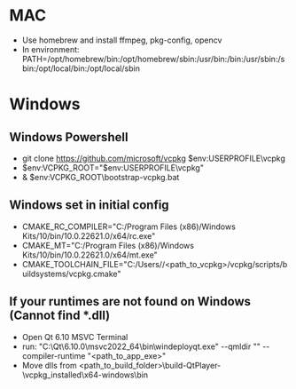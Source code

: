 
# MAC
- Use homebrew and install ffmpeg, pkg-config, opencv
- In environment: PATH=/opt/homebrew/bin:/opt/homebrew/sbin:/usr/bin:/bin:/usr/sbin:/sbin:/opt/local/bin:/opt/local/sbin

# Windows

## Windows Powershell
- git clone https://github.com/microsoft/vcpkg $env:USERPROFILE\vcpkg
- $env:VCPKG_ROOT="$env:USERPROFILE\vcpkg"
- & $env:VCPKG_ROOT\bootstrap-vcpkg.bat

## Windows set in initial config 
- CMAKE_RC_COMPILER="C:/Program Files (x86)/Windows Kits/10/bin/10.0.22621.0/x64/rc.exe"
- CMAKE_MT="C:/Program Files (x86)/Windows Kits/10/bin/10.0.22621.0/x64/mt.exe"
- CMAKE_TOOLCHAIN_FILE="C:/Users/<user>/<path_to_vcpkg>/vcpkg/scripts/buildsystems/vcpkg.cmake"

## If your runtimes are not found on Windows (Cannot find *.dll)
- Open Qt 6.10 MSVC Terminal
- run: "C:\Qt\6.10.0\msvc2022_64\bin\windeployqt.exe" --qmldir "<path to app root>" --compiler-runtime "<path_to_app_exe>"
- Move dlls from <path_to_build_folder>\build-QtPlayer-\vcpkg_installed\x64-windows\bin